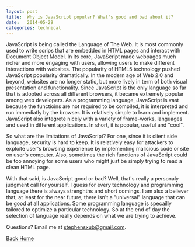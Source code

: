 ```yaml
---
layout: post
title:  Why is JavaScript popular? What's good and bad about it?
date:   2014-05-29
categories: technical
---
```


JavaScript is being called the Language of The Web. It is most commonly used to write scrips that are embedded in HTML pages and interact with Document Object Model. In its core, JavaScript made webpages much richer and more engaging with users, allowing users to make different interactions with websites. The popularity of HTML5 technology pushed JavaScript popularity dramatically. In the modern age of Web 2.0 and beyond, websites are no longer static, but more lively in term of both visual presentation and functionality. Since JavaScript is the only language so far that is adopted across all different browsers, it became extremely popular among web developers. As a programming language, JavaScript is vast because the functioins are not required to be compiled, it is interpreted and run immediatly by the browser. It is relatively simple to learn and implement. JavaScript also integrete nicely with a variety of frame-works, languages and used in different applications. In short, it is popular, useful and "cool".

So what are the limitations of JavaScript? For one, since it is client side language, security is hard to keep. It is relatively easy for attackers to exploite user's browsing experience by implementing malicious code or site on user's computer. Also, sometimes the rich functions of JavaScript could be too annoying for some users who might just be simply trying to read a clean HTML page.

With that said, is JavaScript good or bad? Well, that's really a personaly judgment call for yourself. I guess for every technology and programming language there is always strenghths and short comings. I am also a believer that, at least for the near future, there isn't a "universal" language that can be good at all applications. Some programming language is specailly tailored to optimize a particular technology. So at the end of day the selection of language really depends on what we are trying to achieve.

Questions? Email me at stephensxub@gmail.com.

<a href="{{ site.url }}">Back Home</a>